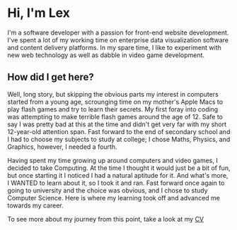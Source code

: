 # Hi, I'm Lex

I'm a software developer with a passion for front-end website development. I've spent a lot of my working time on enterprise data visualization software and content delivery platforms. In my spare time, I like to experiment with new web technology as well as dabble in video game development.

## How did I get here?

Well, long story, but skipping the obvious parts my interest in computers started from a young age, scrounging time on my mother's Apple Macs to play flash games and try to learn their secrets. My first foray into coding was attempting to make terrible flash games around the age of 12. Safe to say I was pretty bad at this at the time and didn't get very far with my short 12-year-old attention span. Fast forward to the end of secondary school and I had to choose my subjects to study at college; I chose Maths, Physics, and Graphics, however, I needed a fourth.

Having spent my time growing up around computers and video games, I decided to take Computing. At the time I thought it would just be a bit of fun, but once starting it I noticed I had a natural aptitude for it. And what's more, I WANTED to learn about it, so I took it and ran. Fast forward once again to going to university and the choice was obvious, and I chose to study Computer Science. Here is where my learning took off and advanced me towards my career.

To see more about my journey from this point, take a look at my [CV](/cv)
